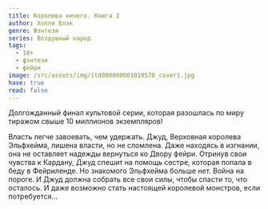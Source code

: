 ```yaml
---
title: Королева ничего. Книга 3
author: Холли Блэк
genre: Фэнтези
series: Воздушный народ
tags:
  - 18+
  - фэнтези
  - фейри
image: /src/assets/img/itd000000001018578_cover1.jpg
have: true
read: false
---
```

Долгожданный финал культовой серии, которая разошлась по миру тиражом свыше 10 миллионов экземпляров!

Власть легче завоевать, чем удержать. Джуд, Верховная королева Эльфхейма, лишена власти, но не сломлена. Даже находясь в изгнании, она не оставляет надежды вернуться ко Двору фейри. Отринув свои чувства к Кардану, Джуд спешит на помощь сестре,  которая попала в беду в Фейриленде. Но знакомого Эльфхейма больше нет. Война на пороге. И Джуд должна собрать все свои силы, чтобы спасти то, что осталось. И даже возможно стать настоящей королевой монстров, если потребуется…
